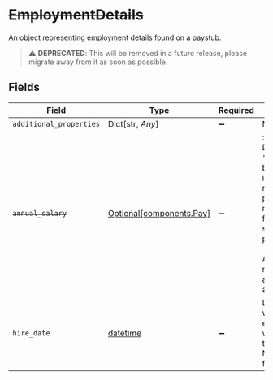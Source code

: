 # ~~EmploymentDetails~~

An object representing employment details found on a paystub.

> :warning: **DEPRECATED**: This will be removed in a future release, please migrate away from it as soon as possible.


## Fields

| Field                                                                                                                                                              | Type                                                                                                                                                               | Required                                                                                                                                                           | Description                                                                                                                                                        |
| ------------------------------------------------------------------------------------------------------------------------------------------------------------------ | ------------------------------------------------------------------------------------------------------------------------------------------------------------------ | ------------------------------------------------------------------------------------------------------------------------------------------------------------------ | ------------------------------------------------------------------------------------------------------------------------------------------------------------------ |
| `additional_properties`                                                                                                                                            | Dict[str, *Any*]                                                                                                                                                   | :heavy_minus_sign:                                                                                                                                                 | N/A                                                                                                                                                                |
| ~~`annual_salary`~~                                                                                                                                                | [Optional[components.Pay]](../../models/shared/pay.md)                                                                                                             | :heavy_minus_sign:                                                                                                                                                 | : warning: ** DEPRECATED **: This will be removed in a future release, please migrate away from it as soon as possible.<br/><br/>An object representing a monetary amount. |
| `hire_date`                                                                                                                                                        | [datetime](https://docs.python.org/3/library/datetime.html#datetime-objects)                                                                                       | :heavy_minus_sign:                                                                                                                                                 | Date on which the employee was hired, in the YYYY-MM-DD format.                                                                                                    |
